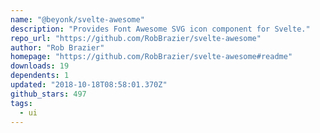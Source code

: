 ```yaml
---
name: "@beyonk/svelte-awesome"
description: "Provides Font Awesome SVG icon component for Svelte."
repo_url: "https://github.com/RobBrazier/svelte-awesome"
author: "Rob Brazier"
homepage: "https://github.com/RobBrazier/svelte-awesome#readme"
downloads: 19
dependents: 1
updated: "2018-10-18T08:58:01.370Z"
github_stars: 497
tags: 
  - ui
---
```

